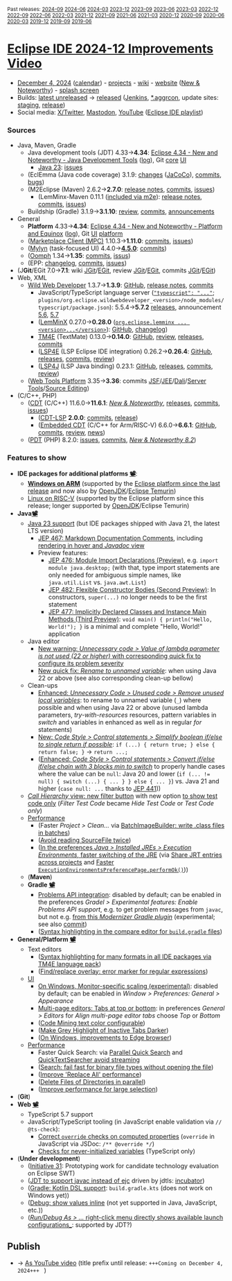 <sup>Past releases:
[2024-09](https://github.com/howlger/Eclipse-IDE-improvements-videos/tree/2024-09)
[2024-06](https://github.com/howlger/Eclipse-IDE-improvements-videos/tree/2024-06)
[2024-03](https://github.com/howlger/Eclipse-IDE-improvements-videos/tree/2024-03)
[2023-12](https://github.com/howlger/Eclipse-IDE-improvements-videos/tree/2023-12)
[2023-09](https://github.com/howlger/Eclipse-IDE-improvements-videos/tree/2023-09)
[2023-06](https://github.com/howlger/Eclipse-IDE-improvements-videos/tree/2023-06)
[2023-03](https://github.com/howlger/Eclipse-IDE-improvements-videos/tree/2023-03)
[2022-12](https://github.com/howlger/Eclipse-IDE-improvements-videos/tree/2022-12)
[2022-09](https://github.com/howlger/Eclipse-IDE-improvements-videos/tree/2022-09)
[2022-06](https://github.com/howlger/Eclipse-IDE-improvements-videos/tree/2022-06)
[2022-03](https://github.com/howlger/Eclipse-IDE-improvements-videos/tree/2022-03)
[2021-12](https://github.com/howlger/Eclipse-IDE-improvements-videos/tree/2021-12)
[2021-09](https://github.com/howlger/Eclipse-IDE-improvements-videos/tree/2021-09)
[2021-06](https://github.com/howlger/Eclipse-IDE-improvements-videos/tree/2021-06)
[2021-03](https://github.com/howlger/Eclipse-IDE-improvements-videos/tree/2021-03)
[2020-12](https://github.com/howlger/Eclipse-IDE-improvements-videos/tree/2020-12)
[2020-09](https://github.com/howlger/Eclipse-IDE-improvements-videos/tree/2020-09)
[2020-06](https://github.com/howlger/Eclipse-IDE-improvements-videos/tree/2020-06)
[2020-03](https://github.com/howlger/Eclipse-IDE-improvements-videos/tree/2020-03)
[2019-12](https://github.com/howlger/Eclipse-IDE-improvements-videos/tree/2019-12)
[2019-09](https://github.com/howlger/Eclipse-IDE-improvements-videos/tree/2019-09)
[2019-06](https://github.com/howlger/Eclipse-IDE-improvements-videos/tree/2019-06)
</sup>

# [Eclipse IDE 2024-12 Improvements Video](https://youtu.be/jTaiDGVwygE)

* [December 4, 2024](https://calendar.google.com/calendar/event?eid=MnJoYzFsOGk1Y3BocjNrYTY4NW9kdXNuODUgZ2NoczdubTRudnBtODM3NDY5ZGRqOXRqbGtAZw&ctz=Europe/Berlin) ([calendar](https://calendar.google.com/calendar/embed?src=gchs7nm4nvpm837469ddj9tjlk@group.calendar.google.com&ctz=Europe/Berlin)) - [projects](https://projects.eclipse.org/releases/2024-12) - [wiki](https://github.com/eclipse-simrel/.github/blob/main/wiki/Simultaneous_Release.md) - [website](https://eclipseide.org/) ([New & Noteworthy](https://eclipseide.org/release/noteworthy/)) - [splash screen](https://gitlab.eclipse.org/eclipsefdn/helpdesk/-/issues/3963)
* Builds: [latest unreleased](https://download.eclipse.org/technology/epp/staging/) → [released](https://download.eclipse.org/technology/epp/downloads/release/2024-12/) ([Jenkins](https://ci.eclipse.org/packaging/job/simrel.epp-tycho-build), [*.aggrcon](https://github.com/eclipse-simrel/simrel.build/commits/main), update sites: [staging](https://download.eclipse.org/staging/2024-12), [release](http://download.eclipse.org/releases/2024-12))
* Social media: [X/Twitter](https://x.com/EclipseJavaIDE), [Mastodon](https://mastodon.social/@EclipseFdn), [YouTube](https://www.youtube.com/user/EclipseFdn) ([Eclipse IDE playlist](https://www.youtube.com/playlist?list=PLy7t4z5SYNaSNjL60ofpwVhfA7mOF3Pgk))


### Sources

* Java, Maven, Gradle
    * Java development tools (JDT) 4.33→**4.34**: [Eclipse 4.34 - New and Noteworthy - Java Development Tools](https://www.eclipse.org/eclipse/news/4.34/jdt.php) ([log](https://github.com/eclipse-platform/www.eclipse.org-eclipse/commits/master/news/4.34/jdt.html)), Git [core](https://github.com/eclipse-jdt/eclipse.jdt.core/commits/master) [UI](https://github.com/eclipse-jdt/eclipse.jdt.ui/commits/master)
        * [Java 23](https://jdk.java.net/23/): [issues](https://github.com/eclipse-jdt/eclipse.jdt.core/milestone/69?closed=1)
    * (EclEmma (Java code coverage) 3.1.9: [changes](https://www.eclemma.org/changes.html) ([JaCoCo](https://www.jacoco.org/jacoco/trunk/doc/changes.html)), [commits](https://github.com/eclipse/eclemma/commits/master), [bugs](https://bugs.eclipse.org/bugs/buglist.cgi?product=Eclemma&query_format=advanced&order=changeddate%20DESC))
    * (M2Eclipse (Maven) 2.6.2→**2.7.0**: [release notes](https://github.com/eclipse-m2e/m2e-core/blob/master/RELEASE_NOTES.md#270), [commits](https://github.com/eclipse-m2e/m2e-core/compare/2.6.2...2.7.0), [issues](https://github.com/eclipse-m2e/m2e-core/issues?q=is%3Aissue+sort%3Aupdated-desc+is%3Aclosed))
        * (LemMinx-Maven 0.11.1 ([included via m2e](https://github.com/eclipse-m2e/m2e-core/blob/master/org.eclipse.m2e.editor.lemminx/pom.xml#L48)): [release notes](https://github.com/eclipse/lemminx-maven/releases/tag/0.11.1), [commits](https://github.com/eclipse/lemminx-maven/compare/0.11.0...0.11.1), [issues](https://github.com/eclipse/lemminx-maven/issues?q=is%3Aissue+sort%3Aupdated-desc+is%3Aclosed))
    * Buildship (Gradle) 3.1.9→**3.1.10**: [review](https://projects.eclipse.org/projects/tools.buildship/releases/3.1.10), [commits](https://github.com/eclipse/buildship/commits/master), [announcements](https://discuss.gradle.org/tag/buildship-release)
* General
    * **Platform** 4.33→**4.34**: [Eclipse 4.34 - New and Noteworthy - Platform and Equinox](https://www.eclipse.org/eclipse/news/4.34/platform.php) ([log](https://github.com/eclipse-platform/www.eclipse.org-eclipse/commits/master/news/4.34/platform.html)), Git [UI](https://github.com/eclipse-platform/eclipse.platform.ui/commits/master) [platform](https://github.com/eclipse-platform/eclipse.platform/commits/master)
    * ([Marketplace Client (MPC)](https://projects.eclipse.org/projects/technology.packaging.mpc) 1.10.3→**1.11.0**: [commits](https://github.com/eclipse-mpc/epp.mpc/commits/master), [issues](https://github.com/eclipse-mpc/epp.mpc/issues))
    * ([Mylyn](https://projects.eclipse.org/projects/tools.mylyn) (task-focused UI) 4.4.0→[**4.5.0**](https://github.com/eclipse-mylyn/org.eclipse.mylyn/milestone/8?closed=1): [commits](https://github.com/eclipse-mylyn/org.eclipse.mylyn/commits/main))
    * ([Oomph](https://projects.eclipse.org/projects/tools.oomph) 1.34→**1.35**: [commits](https://github.com/eclipse-oomph/oomph/commits/master), [issus](https://github.com/eclipse-oomph/oomph/issues?q=is%3Aissue+is%3Aclosed+sort%3Aupdated-desc))
    * (EPP: [changelog](https://github.com/eclipse-packaging/packages/blob/master/CHANGELOG.md#2024-12), [commits](https://github.com/eclipse-packaging/packages/commits/master), [issues](https://github.com/eclipse-packaging/packages/issues))
* (J**Git**/EGit 7.0→**7.1**: wiki [JGit](https://github.com/eclipse-jgit/jgit/wiki/New-and-Noteworthy)/[EGit](https://github.com/eclipse-egit/egit/wiki/New-and-Noteworthy), review [JGit](https://projects.eclipse.org/projects/technology.jgit/releases/7.1.0)/[EGit](https://projects.eclipse.org/projects/technology.egit/releases/7.1.0), commits [JGit](https://github.com/eclipse-jgit/jgit/commits/master)/[EGit](https://github.com/eclipse-egit/egit/commits/master))
* Web, XML
    * [Wild Web Developer](https://projects.eclipse.org/projects/tools.wildwebdeveloper) 1.3.7→**1.3.9**: [GitHub](https://github.com/eclipse-wildwebdeveloper/wildwebdeveloper), [release notes](https://github.com/eclipse-wildwebdeveloper/wildwebdeveloper/blob/master/RELEASE_NOTES.md#139), [commits](https://github.com/eclipse-wildwebdeveloper/wildwebdeveloper/compare/1.3.7...1.3.9)
        * JavaScript/TypeScript language server ([`"typescript": "..."`](https://github.com/eclipse-wildwebdeveloper/wildwebdeveloper/blob/master/org.eclipse.wildwebdeveloper/package.json#L5); `plugins/org.eclipse.wildwebdeveloper_<version>/node_modules/typescript/package.json`): 5.5.4→**5.7.2** [releases](https://github.com/microsoft/TypeScript/releases), announcement [5.6](https://devblogs.microsoft.com/typescript/announcing-typescript-5-6), [5.7](https://devblogs.microsoft.com/typescript/announcing-typescript-5-7)
        * ([LemMinX](https://projects.eclipse.org/projects/technology.lemminx) 0.27.0→**0.28.0** ([`org.eclipse.lemminx ... <version>...</version>`](https://github.com/eclipse-wildwebdeveloper/wildwebdeveloper/blob/master/org.eclipse.wildwebdeveloper.xml/pom.xml#L40-L43)): [GitHub](https://github.com/eclipse/lemminx), [changelog](https://github.com/eclipse/lemminx/blob/main/CHANGELOG.md#0280-may-27-2024))
        * [TM4E](https://projects.eclipse.org/projects/technology.tm4e) (TextMate) 0.13.0→**0.14.0**: [GitHub](https://github.com/eclipse/tm4e), [review](https://projects.eclipse.org/projects/technology.tm4e/releases/0.14.0), [releases](https://github.com/eclipse/tm4e/releases), [commits](https://github.com/eclipse/tm4e/compare/0.13.0...0.14.0)
        * ([LSP4E](https://projects.eclipse.org/projects/technology.lsp4e) (LSP Eclipse IDE integration) 0.26.2→**0.26.4**: [GitHub](https://github.com/eclipse/lsp4e), [releases](https://github.com/eclipse/lsp4e/releases), [commits](https://github.com/eclipse/lsp4e/compare/0.26.2...0.26.4), [review](https://projects.eclipse.org/projects/technology.lsp4e/releases/0.26.4))
        * ([LSP4J](https://projects.eclipse.org/projects/technology.lsp4j) (LSP Java binding) 0.23.1: [GitHub](https://github.com/eclipse/lsp4j), [releases](https://github.com/eclipse/lsp4j/releases), [commits](https://github.com/eclipse/lsp4j/compare/v0.22.0...v0.23.1), [review](https://projects.eclipse.org/projects/technology.lsp4j))
    * ([Web Tools Platform](https://projects.eclipse.org/projects/webtools) 3.35→**3.36**: commits [JSF](https://github.com/eclipse-jsf/webtools.jsf/commits/master/)/[JEE](https://github.com/eclipse-jeetools/webtools.javaee/commits/master/)/[Dali](https://github.com/eclipse-dali/webtools.dali/commits/master/)/[Server Tools](https://github.com/eclipse-servertools/servertools/commits/master/)/[Source Editing](https://github.com/eclipse-sourceediting/sourceediting/commits/master/))
 * (C/C++, PHP)
     * ([CDT](https://projects.eclipse.org/projects/tools.cdt) (C/C++) 11.6.0→**11.6.1**: [_New & Noteworthy_](https://github.com/eclipse-cdt/cdt/blob/main/NewAndNoteworthy/CDT-11.6.md), [releases](https://github.com/eclipse-cdt/cdt/releases), [commits](https://github.com/eclipse-cdt/cdt/compare/CDT_11_6_0...CDT_11_6_1), [issues](https://github.com/eclipse-cdt/cdt/issues?q=is%3Aissue+sort%3Aupdated-desc))
        * ([CDT-LSP](https://github.com/eclipse-cdt/cdt-lsp) **2.0.0**: [commits](https://github.com/eclipse-cdt/cdt-lsp/commits/master/), [release](https://github.com/eclipse-cdt/cdt-lsp/releases/tag/CDT_LSP_2_0_0))
        * ([Embedded CDT](https://projects.eclipse.org/projects/iot.embed-cdt) (C/C++ for Arm/RISC-V) 6.6.0→**6.6.1**: [GitHub](https://github.com/eclipse-embed-cdt/eclipse-plugins), [commits](https://github.com/eclipse-embed-cdt/eclipse-plugins/compare/v6.6.0...v6.6.1), [review](https://projects.eclipse.org/projects/iot.embed-cdt/releases/6.6.1), [news](https://eclipse-embed-cdt.github.io/news/))
    * ([PDT](https://projects.eclipse.org/projects/tools.pdt) (PHP) 8.2.0: [issues](https://github.com/eclipse/pdt/issues?q=is%3Aissue+sort%3Aupdated-asc), [commits](https://github.com/eclipse/pdt/commits/master), [_New & Noteworthy 8.2_](https://github.com/eclipse-pdt/pdt/wiki/NewIn82))


### Features to show

 * **IDE packages for additional platforms [📽️](https://youtu.be/J-oudd3UWmg?t=19)**:
     * **[Windows on ARM](https://github.com/eclipse-packaging/packages/issues/162)** (supported by the [Eclipse platform since the last release](https://download.eclipse.org/eclipse/downloads/drops4/R-4.32-202406010610/#PlatformRuntime) and now also by [OpenJDK](https://openjdk.org/jeps/388)/[Eclipse Temurin](https://adoptium.net/temurin/releases/?os=windows&arch=aarch64&version=21))
     * [Linux on RISC-V](https://github.com/eclipse-packaging/packages/issues/162) (supported by the Eclipse platform since this release; longer supported by [OpenJDK](https://openjdk.org/jeps/422)/Eclipse Temurin)
 * **Java[📽️](https://youtu.be/J-oudd3UWmg?t=45)**
     * [Java 23 support](https://eclipse.dev/eclipse/news/4.34/jdt.php#Java_23) (but IDE packages shipped with Java 21, the latest LTS version)
        * [JEP 467: Markdown Documentation Comments](https://openjdk.org/jeps/467), including [rendering in hover and _Javadoc_ view](https://eclipse.dev/eclipse/news/4.34/jdt.php#markdown-doc)
        * Preview features:
            * [JEP 476: Module Import Declarations (Preview)](https://openjdk.org/jeps/476), e.g. `import module java.desktop;` (with that, type import statements are only needed for ambiguous simple names, like `java.util.List` vs. `java.awt.List`)
            * [JEP 482: Flexible Constructor Bodies (Second Preview)](https://openjdk.org/jeps/482): In constructors, `super(...)` no longer needs to be the first statement
            * [JEP 477: Implicitly Declared Classes and Instance Main Methods (Third Preview)](https://openjdk.org/jeps/477): `void main() { println("Hello, World!"); }` is a minimal and complete "Hello, World!" application
     * Java editor
        * [New warning: _Unnecessary code > Value of lambda parameter is not used (22 or higher)_ with corresponding quick fix to configure its problem severity](https://eclipse.dev/eclipse/news/4.34/jdt.php#ui-unused-lambda-params)
        * [New quick fix: _Rename to unnamed variable_](https://eclipse.dev/eclipse/news/4.34/jdt.php#unused-to-unnamed-quickfix): when using Java 22 or above (see also corresponding clean-up bellow)
     * Clean-ups
         * [Enhanced: _Unnecessary Code > Unused code > Remove unused local variables_](https://eclipse.dev/eclipse/news/4.34/jdt.php#unused-to-unnamed-quickfix): to rename to unnamed variable (`_`) where possible and when using Java 22 or above (unused lambda parameters, _try-with-resources_ resources, pattern variables in _switch_ and variables in enhanced as well as in regular _for_ statements)
         * [New: _Code Style > Control statements > Simplify boolean if/else to single return if possible_](https://eclipse.dev/eclipse/news/4.34/jdt.php#boolean-if-else-cleanup): `if (...) { return true; } else { return false; }` → `return ...;`
         * ([Enhanced: _Code Style > Control statements > Convert if/else if/else chain with 3 blocks min to switch_](https://eclipse.dev/eclipse/news/4.34/jdt.php#if-else-to-switch-null-handling) to properly handle cases where the value can be `null`: Java 20 and lower (`if (... != null) { switch (...) { ... } } else { ... }`) vs. Java 21 and higher (`case null: ...` thanks to [JEP 441](https://openjdk.org/jeps/441)))
     * [_Call Hierarchy_ view: new filter button](https://eclipse.dev/eclipse/news/4.34/jdt.php#move-filter-button) with new option [to show test code only](https://eclipse.dev/eclipse/news/4.34/jdt.php#new-filter-options) (_Filter Test Code_ became _Hide Test Code_ or _Test Code only_)
     * [Performance](https://github.com/search?utf8=%E2%9C%93&q=performance+OR+speed+OR+faster+org%3Aeclipse-jdt+committer-date%3A2024-09-05..2024-12-10&s=committer-date&o=desc&type=Commits)
         * (Faster _Project > Clean..._ via [BatchImageBuilder: write .class files in batches](https://github.com/eclipse-jdt/eclipse.jdt.core/commit/334703df1992132f62da0a3370f47492b99ae613))
         * ([Avoid reading SourceFile twice](https://github.com/eclipse-jdt/eclipse.jdt.core/commit/55d99cde490111cad4874bc05eec03397ca5bc0e))
         * ([In the preferences _Java > Installed JREs > Execution Environments_, faster switching of the JRE](https://github.com/eclipse-jdt/eclipse.jdt.core/issues/2884) (via [Share JRT entries across projects](https://github.com/eclipse-jdt/eclipse.jdt.core/issues/2884) and [Faster `ExecutionEnvironmentsPreferencePage.performOk()`](https://github.com/eclipse-jdt/eclipse.jdt.debug/commit/c14e32ffe3e7b1bea78f2585a3f3c00d08993083)))
     * (**Maven<!-- [📽️](https://youtu.be/J-oudd3UWmg?t=328)-->**)
     * **Gradle [📽️](https://youtu.be/J-oudd3UWmg?t=311)**
         * [Problems API integration](https://discuss.gradle.org/t/buildship-3-1-10-is-now-available/49045): disabled by default; can be enabled in the preferences _Gradel > Experimental features: Enable Problems API support_, e.g. to get problem messages from `javac`, but not e.g. [from this _Modernizer Gradle plugin_](https://github.com/andygoossens/gradle-modernizer-plugin/issues/7) (experimental; see also [commit](https://github.com/eclipse/buildship/commit/ec8eee378138a446e95631f56baaf389405210fd))
         * ([Syntax highlighting in the compare editor for `build.gradle` files](https://github.com/eclipse/buildship/pull/1311))
 * **General/Platform [📽️](https://youtu.be/J-oudd3UWmg?t=364)**
     * Text editors
        * ([Syntax highlighting for many formats in all IDE packages via TM4E language pack](https://github.com/eclipse-packaging/packages/blob/master/CHANGELOG.md#2024-12))
        * ([Find/replace overlay: error marker for regular expressions](https://eclipse.dev/eclipse/news/4.34/platform.php#improved-regex-handeling))
     * [UI](https://github.com/search?utf8=%E2%9C%93&q=dark+OR+light+OR+theme+OR+layout+org%3Aeclipse-platform+org%3Aeclipse-jdt+committer-date%3A2024-09-05..2024-12-10&s=committer-date&type=Commits)
        * [On Windows, Monitor-specific scaling (experimental)](https://eclipse.dev/eclipse/news/4.34/platform.php#rescale-on-runtime-preference): disabled by default; can be enabled in _Window > Preferences: General > Appearance_
        * [Multi-page editors: Tabs at top or bottom](https://eclipse.dev/eclipse/news/4.34/platform.php#dynamic-tab-alignment): in preferences _General > Editors_ for _Align multi-page editor tabs_ choose _Top_ or _Bottom_
        * ([Code Mining text color configurable](https://eclipse.dev/eclipse/news/4.34/platform.php#code-minig-color))
        * ([Make Grey Highlight of Inactive Tabs Darker](https://github.com/eclipse-platform/eclipse.platform.ui/commit/8df2017769466ee8993656468e7ccb8fc99a5228))
        * ([On Windows, improvements to Edge browser](https://eclipse.dev/eclipse/news/4.34/platform.php#edge-browser-improvements))
     * [Performance](https://github.com/search?utf8=%E2%9C%93&q=performance+OR+speed+OR+fast+OR+faster+OR+slow+org%3Aeclipse-platform+committer-date%3A2024-09-05..2024-12-10&s=committer-date&o=desc&type=Commits)
        * Faster Quick Search: via [Parallel Quick Search](https://github.com/eclipse-platform/eclipse.platform.ui/commit/8d8da43c0baf9f7dab9ca7f3fcf818d7d62cdd1f) and [QuickTextSearcher avoid streaming](https://github.com/eclipse-platform/eclipse.platform.ui/commit/a43889deed6bece2600069c81d5b2368d2d86137)
        * ([Search: fail fast for binary file types without opening the file](https://github.com/eclipse-platform/eclipse.platform.ui/commit/4af4df453fe6fb1de6d487975b987931eaeb9605))
        * ([Improve 'Replace All' performance](https://github.com/eclipse-platform/eclipse.platform.ui/commit/c9b34e44a6fa6d6619916e31f2c1fd0439cb5d71))
        * ([Delete Files of Directories in parallel](https://github.com/eclipse-platform/eclipse.platform/commit/6d514be2aca4b9be131184b63570fd4351c47c77))
        * ([Improve performance for large selection](https://github.com/eclipse-platform/eclipse.platform.ui/commit/5fb1fb4d790c1f65dec22997fbb4e38079b6b7a5))
 * (**Git<!-- [📽️](https://youtu.be/J-oudd3UWmg?t=000)-->**)
 * **Web [📽️](https://youtu.be/J-oudd3UWmg?t=470)**
    * TypeScript 5.7 support
    * JavaScript/TypeScript tooling (in JavaScript enable validation via `// @ts-check`):
        * [Correct `override` checks on computed properties](https://devblogs.microsoft.com/typescript/announcing-typescript-5-6/#correct-override-checks-on-computed-properties) (`override` in JavaScript via JSDoc: `/** @override */`)
        * [Checks for never-initialized variables](https://devblogs.microsoft.com/typescript/announcing-typescript-5-7/#checks-for-never-initialized-variables) (TypeScript only)
 * (**Under development**)
    * ([Initiative 31](https://github.com/swt-initiative31/): Prototyping work for candidate technology evaluation on Eclipse SWT)
    * ([JDT to support javac instead of ejc](https://www.eclipse.org/lists/jdt-dev/msg02333.html) driven by jdtls: [incubator](https://github.com/eclipse-jdtls/eclipse-jdt-core-incubator/labels/javac))
    * ([Gradle: Kotlin DSL support](https://github.com/eclipse/buildship/pull/1259): `build.gradle.kts` (does not work on Windows yet))
    * ([Debug: show values inline](https://www.eclipse.org/eclipse/news/4.23/platform.php#inline-debug-values) (not yet supported in Java, JavaScript, etc.))
    * ([_Run/Debug As > ..._ right-click menu directly shows available launch configurations_](https://www.eclipse.org/eclipse/news/4.28/platform.php#launch-debug-shortcuts-expanded): supported by JDT?)


## Publish
* → [As YouTube video](https://www.youtube.com/playlist?list=PLnh_8hTD4yvnhXSttuewEKgKkmlIj_ND-) (title prefix until release: `+++Coming on December 4, 2024+++ ` )
